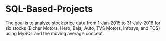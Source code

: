 # SQL-Based-Projects

The goal is to analyze stock price data from 1-Jan-2015 to 31-July-2018 for six stocks (Eicher Motors, Hero, Bajaj Auto, TVS Motors, Infosys, and TCS) using MySQL and the moving average concept.

